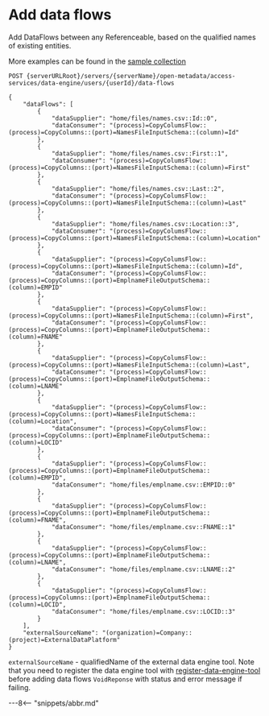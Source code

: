 <!-- SPDX-License-Identifier: CC-BY-4.0 -->
<!-- Copyright Contributors to the ODPi Egeria project. -->

# Add data flows

Add DataFlows between any Referenceable, based on the qualified names of existing entities.

More examples can be found in the
[sample collection](samples/collections/DataEngine-process_endpoints.postman_collection.json)

```
POST {serverURLRoot}/servers/{serverName}/open-metadata/access-services/data-engine/users/{userId}/data-flows

{
    "dataFlows": [
        {
            "dataSupplier": "home/files/names.csv::Id::0",
            "dataConsumer": "(process)=CopyColumsFlow::(process)=CopyColumns::(port)=NamesFileInputSchema::(column)=Id"
        },
        {
            "dataSupplier": "home/files/names.csv::First::1",
            "dataConsumer": "(process)=CopyColumsFlow::(process)=CopyColumns::(port)=NamesFileInputSchema::(column)=First"
        },
        {
            "dataSupplier": "home/files/names.csv::Last::2",
            "dataConsumer": "(process)=CopyColumsFlow::(process)=CopyColumns::(port)=NamesFileInputSchema::(column)=Last"
        },
        {
            "dataSupplier": "home/files/names.csv::Location::3",
            "dataConsumer": "(process)=CopyColumsFlow::(process)=CopyColumns::(port)=NamesFileInputSchema::(column)=Location"
        },
        {
            "dataSupplier": "(process)=CopyColumsFlow::(process)=CopyColumns::(port)=NamesFileInputSchema::(column)=Id",
            "dataConsumer": "(process)=CopyColumsFlow::(process)=CopyColumns::(port)=EmplnameFileOutputSchema::(column)=EMPID"
        },
        {
            "dataSupplier": "(process)=CopyColumsFlow::(process)=CopyColumns::(port)=NamesFileInputSchema::(column)=First",
            "dataConsumer": "(process)=CopyColumsFlow::(process)=CopyColumns::(port)=EmplnameFileOutputSchema::(column)=FNAME"
        },
        {
            "dataSupplier": "(process)=CopyColumsFlow::(process)=CopyColumns::(port)=NamesFileInputSchema::(column)=Last",
            "dataConsumer": "(process)=CopyColumsFlow::(process)=CopyColumns::(port)=EmplnameFileOutputSchema::(column)=LNAME"
        },
        {
            "dataSupplier": "(process)=CopyColumsFlow::(process)=CopyColumns::(port)=NamesFileInputSchema::(column)=Location",
            "dataConsumer": "(process)=CopyColumsFlow::(process)=CopyColumns::(port)=EmplnameFileOutputSchema::(column)=LOCID"
        },
        {
            "dataSupplier": "(process)=CopyColumsFlow::(process)=CopyColumns::(port)=EmplnameFileOutputSchema::(column)=EMPID",
            "dataConsumer": "home/files/emplname.csv::EMPID::0"
        },
        {
            "dataSupplier": "(process)=CopyColumsFlow::(process)=CopyColumns::(port)=EmplnameFileOutputSchema::(column)=FNAME",
            "dataConsumer": "home/files/emplname.csv::FNAME::1"
        },
        {
            "dataSupplier": "(process)=CopyColumsFlow::(process)=CopyColumns::(port)=EmplnameFileOutputSchema::(column)=LNAME",
            "dataConsumer": "home/files/emplname.csv::LNAME::2"
        },
        {
            "dataSupplier": "(process)=CopyColumsFlow::(process)=CopyColumns::(port)=EmplnameFileOutputSchema::(column)=LOCID",
            "dataConsumer": "home/files/emplname.csv::LOCID::3"
        }
    ],
    "externalSourceName": "(organization)=Company::(project)=ExternalDataPlatform"
}
```
`externalSourceName` - qualifiedName of the external data engine tool.
 Note that you need to register the data engine tool with [register-data-engine-tool](register-data-engine-tool.md) 
 before adding data flows
`VoidReponse` with status and error message if failing.


---8<-- "snippets/abbr.md"







